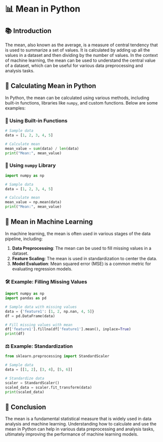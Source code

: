 # 📊 Mean in Python

## 📚 Introduction
The mean, also known as the average, is a measure of central tendency that is used to summarize a set of values. It is calculated by adding up all the values in a dataset and then dividing by the number of values. In the context of machine learning, the mean can be used to understand the central value of a dataset, which can be useful for various data preprocessing and analysis tasks.

## 🧮 Calculating Mean in Python
In Python, the mean can be calculated using various methods, including built-in functions, libraries like `numpy`, and custom functions. Below are some examples:

### 🔧 Using Built-in Functions
```python
# Sample data
data = [1, 2, 3, 4, 5]

# Calculate mean
mean_value = sum(data) / len(data)
print("Mean:", mean_value)
```

### 📐 Using `numpy` Library
```python
import numpy as np

# Sample data
data = [1, 2, 3, 4, 5]

# Calculate mean
mean_value = np.mean(data)
print("Mean:", mean_value)
```

## 🤖 Mean in Machine Learning
In machine learning, the mean is often used in various stages of the data pipeline, including:

1. **Data Preprocessing**: The mean can be used to fill missing values in a dataset.
2. **Feature Scaling**: The mean is used in standardization to center the data.
3. **Model Evaluation**: Mean squared error (MSE) is a common metric for evaluating regression models.

### 🛠️ Example: Filling Missing Values
```python
import numpy as np
import pandas as pd

# Sample data with missing values
data = {'feature1': [1, 2, np.nan, 4, 5]}
df = pd.DataFrame(data)

# Fill missing values with mean
df['feature1'].fillna(df['feature1'].mean(), inplace=True)
print(df)
```

### ⚖️ Example: Standardization
```python
from sklearn.preprocessing import StandardScaler

# Sample data
data = [[1, 2], [3, 4], [5, 6]]

# Standardize data
scaler = StandardScaler()
scaled_data = scaler.fit_transform(data)
print(scaled_data)
```

## 🏁 Conclusion
The mean is a fundamental statistical measure that is widely used in data analysis and machine learning. Understanding how to calculate and use the mean in Python can help in various data preprocessing and analysis tasks, ultimately improving the performance of machine learning models.


